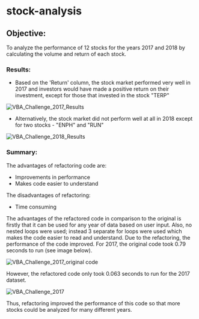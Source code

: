 # stock-analysis

## Objective: 
To analyze the performance of 12 stocks for the years 2017 and 2018 by calculating the volume and return of each stock. 

### Results: 
- Based on the 'Return' column, the stock market performed very well in 2017 and investors would have made a positive return on their investment, except for those that invested in the stock "TERP" 

![VBA_Challenge_2017_Results](https://user-images.githubusercontent.com/113721712/207429706-1c12b641-6768-4855-911e-67ad7d03c622.png)

- Alternatively, the stock market did not perform well at all in 2018 except for two stocks - "ENPH" and "RUN" 

![VBA_Challenge_2018_Results](https://user-images.githubusercontent.com/113721712/207429930-101934dc-9e34-4998-ac53-aee3b8ccd7a6.png)

### Summary: 
The advantages of refactoring code are: 
- Improvements in performance 
- Makes code easier to understand 

The disadvantages of refactoring: 
- Time consuming 

The advantages of the refactored code in comparison to the original is firstly that it can be used for any year of data based on user input. Also, no nested loops were used; instead 3 separate for loops were used which makes the code easier to read and understand. Due to the refactoring, the performance of the code improved. For 2017, the original code took 0.79 seconds to run (see image below). 

![VBA_Challenge_2017_original code](https://user-images.githubusercontent.com/113721712/207432175-2e6d87b0-6c6e-4484-99fb-662ade5edc1d.png)

However, the refactored code only took 0.063 seconds to run for the 2017 dataset. 

![VBA_Challenge_2017](https://user-images.githubusercontent.com/113721712/207432345-30e5bb68-625c-44e9-b4dc-11c64e033bd2.png)

Thus, refactoring improved the performance of this code so that more stocks could be analyzed for many different years. 

